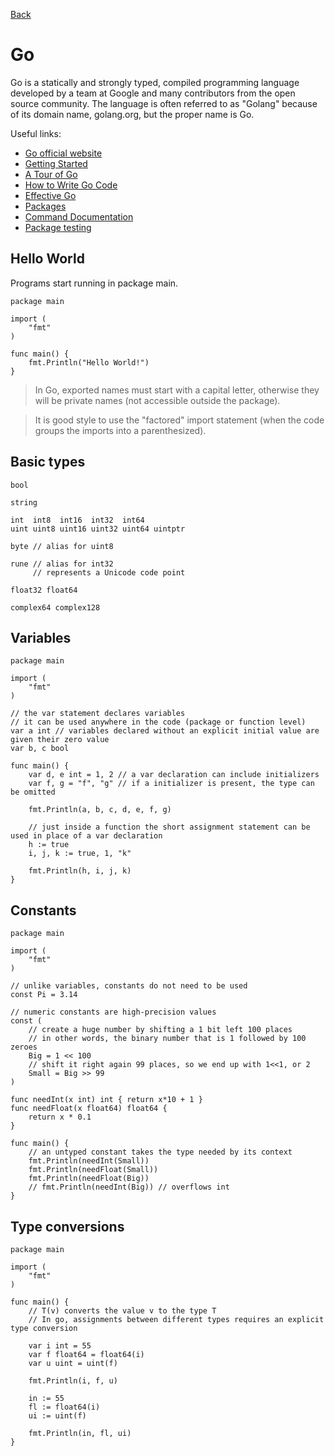 [Back](../README.md)

# Go

Go is a statically and strongly typed, compiled programming language developed by a team at Google and many contributors from the open source community.
The language is often referred to as "Golang" because of its domain name, golang.org, but the proper name is Go.

Useful links:

- [Go official website](https://golang.org/)
- [Getting Started](https://golang.org/doc/install)
- [A Tour of Go](https://tour.golang.org/list)
- [How to Write Go Code](https://golang.org/doc/code.html)
- [Effective Go](https://golang.org/doc/effective_go.html)
- [Packages](https://golang.org/pkg/)
- [Command Documentation](https://golang.org/doc/cmd)
- [Package testing](https://golang.org/pkg/testing/)

## Hello World

Programs start running in package main.

```golang
package main

import (
	"fmt"
)

func main() {
	fmt.Println("Hello World!")
}
```

> In Go, exported names must start with a capital letter, otherwise they will be private names (not accessible outside the package).

> It is good style to use the "factored" import statement (when the code groups the imports into a parenthesized).

## Basic types

```
bool

string

int  int8  int16  int32  int64
uint uint8 uint16 uint32 uint64 uintptr

byte // alias for uint8

rune // alias for int32
     // represents a Unicode code point

float32 float64

complex64 complex128
```

## Variables

```golang
package main

import (
	"fmt"
)

// the var statement declares variables
// it can be used anywhere in the code (package or function level)
var a int // variables declared without an explicit initial value are given their zero value
var b, c bool

func main() {
	var d, e int = 1, 2 // a var declaration can include initializers
	var f, g = "f", "g" // if a initializer is present, the type can be omitted

	fmt.Println(a, b, c, d, e, f, g)

	// just inside a function the short assignment statement can be used in place of a var declaration
	h := true
	i, j, k := true, 1, "k"

	fmt.Println(h, i, j, k)
}
```

## Constants

```golang
package main

import (
	"fmt"
)

// unlike variables, constants do not need to be used
const Pi = 3.14

// numeric constants are high-precision values
const (
	// create a huge number by shifting a 1 bit left 100 places
	// in other words, the binary number that is 1 followed by 100 zeroes
	Big = 1 << 100
	// shift it right again 99 places, so we end up with 1<<1, or 2
	Small = Big >> 99
)

func needInt(x int) int { return x*10 + 1 }
func needFloat(x float64) float64 {
	return x * 0.1
}

func main() {
	// an untyped constant takes the type needed by its context
	fmt.Println(needInt(Small))
	fmt.Println(needFloat(Small))
	fmt.Println(needFloat(Big))
	// fmt.Println(needInt(Big)) // overflows int
}
```

## Type conversions

```golang
package main

import (
	"fmt"
)

func main() {
	// T(v) converts the value v to the type T
	// In go, assignments between different types requires an explicit type conversion

	var i int = 55
	var f float64 = float64(i)
	var u uint = uint(f)

	fmt.Println(i, f, u)

	in := 55
	fl := float64(i)
	ui := uint(f)

	fmt.Println(in, fl, ui)
}
```
